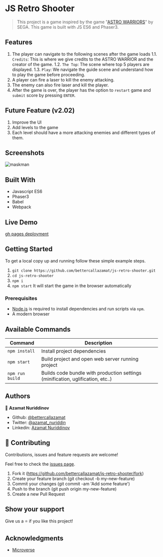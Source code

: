 # JS Retro Shooter

> This project is a game inspired by the game "[ASTRO WARRIORS](https://en.wikipedia.org/wiki/Astro_Warrior/)" by SEGA. This game is built with JS ES6 and Phaser3.

## Features

1. The player can navigate to the following scenes after the game loads
1.1. `Credits`: This is where we give credits to the ASTRO WARRIOR and the creator of the game.
1.2. `The Top`: The scene where top 5 players are displayed.
1.3. `Play`: We navigate the guide scene and understand how to play the game before proceeding.
2. A player can fire a laser to kill the enemy attacking.
3. The enemy can also fire laser and kill the player.
3. After the game is over, the player has the option to `restart` game and `submit` score by pressing `ENTER`.

## Future Feature (v2.02)

1. Improve the UI
2. Add levels to the game
3. Each level should have a more attacking enemies and different types of them.

## Screenshots

<img src="assets/maskman.png" alt="maskman">

## Built With

- Javascript ES6
- Phaser3
- Babel
- Webpack

## Live Demo

[gh pages deployment](https://addod19.github.io/js_game_capstone/)

## Getting Started

To get a local copy up and running follow these simple example steps.

1. `git clone https://github.com/bettercallazamat/js-retro-shooter.git`
2. `cd js-retro-shooter`
3. `npm i`
4. `npm start` It will start the game in the browser automatically

### Prerequisites

- [Node.js](https://nodejs.org) is required to install dependencies and run scripts via `npm`.
- A modern browser


## Available Commands

| Command | Description |
|---------|-------------|
| `npm install` | Install project dependencies |
| `npm start` | Build project and open web server running project |
| `npm run build` | Builds code bundle with production settings (minification, uglification, etc..) |


## Authors

👤 **Azamat Nuriddinov**

- Github: [@bettercallazamat](https://github.com/bettercallazamat)
- Twitter: [@azamat_nuriddin](https://twitter.com/azamat_nuriddin)
- Linkedin: [Azamat Nuriddinov](https://www.linkedin.com/in/azamat-nuriddinov-57579868)

## 🤝 Contributing

Contributions, issues and feature requests are welcome!

Feel free to check the [issues page](https://github.com/bettercallazamat/js-retro-shooter/issues).

1. Fork it (https://github.com/bettercallazamat/js-retro-shooter/fork)
2. Create your feature branch (git checkout -b my-new-feature)
3. Commit your changes (git commit -am 'Add some feature')
4. Push to the branch (git push origin my-new-feature)
5. Create a new Pull Request

## Show your support

Give us a ⭐️ if you like this project!

## Acknowledgments
- [Microverse](https://www.microverse.org/)